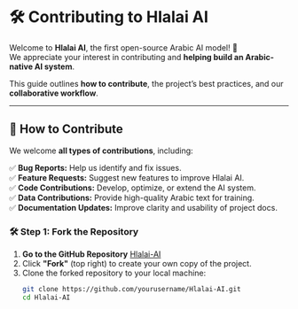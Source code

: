 # 🛠️ Contributing to Hlalai AI  

Welcome to **Hlalai AI**, the first open-source Arabic AI model! 🎉  
We appreciate your interest in contributing and **helping build an Arabic-native AI system**.

This guide outlines **how to contribute**, the project’s best practices, and our **collaborative workflow**.

---

## 🚀 How to Contribute  

We welcome **all types of contributions**, including:  

✅ **Bug Reports:** Help us identify and fix issues.  
✅ **Feature Requests:** Suggest new features to improve Hlalai AI.  
✅ **Code Contributions:** Develop, optimize, or extend the AI system.  
✅ **Data Contributions:** Provide high-quality Arabic text for training.  
✅ **Documentation Updates:** Improve clarity and usability of project docs.  

### 🛠 Step 1: Fork the Repository  
1. **Go to the GitHub Repository** [Hlalai-AI](https://github.com/tamakn/HlalAi)  
2. Click **"Fork"** (top right) to create your own copy of the project.  
3. Clone the forked repository to your local machine:
   ```bash
   git clone https://github.com/yourusername/Hlalai-AI.git
   cd Hlalai-AI
